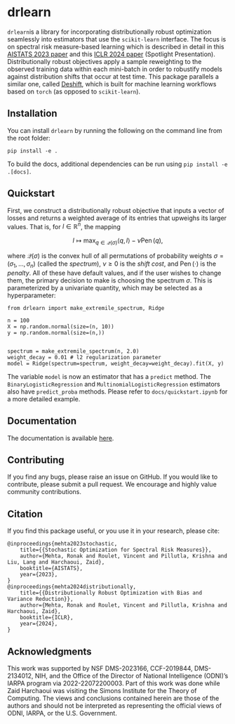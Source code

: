 # drlearn

`drlearn`is a library for incorporating distributionally robust optimization seamlessly into estimators that use the `scikit-learn` interface. The focus is on spectral risk measure-based learning which is described in detail in this [AISTATS 2023 paper](https://proceedings.mlr.press/v206/mehta23b.html) and this [ICLR 2024 paper](https://openreview.net/forum?id=TTrzgEZt9s) (Spotlight Presentation). Distributionally robust objectives apply a sample reweighting to the observed training data within each mini-batch in order to robustify models against distribution shifts that occur at test time. This package parallels a similar one, called [Deshift](https://ronakdm.github.io/deshift/), which is built for machine learning workflows based on `torch` (as opposed to `scikit-learn`).

## Installation

You can install `drlearn` by running the following on the command line from the
root folder:
```
pip install -e .
```
To build the docs, additional dependencies can be run using `pip install -e .[docs]`.

## Quickstart

First, we construct a distributionally robust objective that inputs a vector of losses and returns a weighted average of its entries that upweighs its larger values. That is, for $l \in \mathbb{R}^n$, the mapping

$$
    l \mapsto \operatorname{max}_{q \in \mathcal{Q}(\sigma)} \langle q, l \rangle - \nu \operatorname{Pen}(q),
$$

where $\mathcal{Q}(\sigma)$ is the convex hull of all permutations of probability weights $\sigma = (\sigma_1, \ldots, \sigma_n)$ (called the *spectrum*), $\nu \geq 0$ is the *shift cost*, and $\operatorname{Pen}(\cdot)$ is the *penalty*. All of these have default values, and if the user wishes to change them, the primary decision to make is choosing the spectrum $\sigma$. This is parameterized by a univariate quantity, which may be selected as a hyperparameter:
```
from drlearn import make_extremile_spectrum, Ridge

n = 100
X = np.random.normal(size=(n, 10))
y = np.random.normal(size=(n,))


spectrum = make_extremile_spectrum(n, 2.0)
weight_decay = 0.01 # l2 regularization parameter
model = Ridge(spectrum=spectrum, weight_decay=weight_decay).fit(X, y)
```
The variable `model` is now an estimator that has a `predict` method. The `BinaryLogisticRegression` and `MultinomialLogisticRegression` estimators also have `predict_proba` methods. Please refer to `docs/quickstart.ipynb` for a more detailed example.

## Documentation

The documentation is available [here](https://ronakdm.github.io/drlearn/).

## Contributing

If you find any bugs, please raise an issue on GitHub.
If you would like to contribute, please submit a pull request.
We encourage and highly value community contributions.

## Citation

If you find this package useful, or you use it in your research, please cite:

```
@inproceedings{mehta2023stochastic,
    title={{Stochastic Optimization for Spectral Risk Measures}},
    author={Mehta, Ronak and Roulet, Vincent and Pillutla, Krishna and Liu, Lang and Harchaoui, Zaid},
    booktitle={AISTATS},
    year={2023},
}
@inproceedings{mehta2024distributionally,
    title={{Distributionally Robust Optimization with Bias and Variance Reduction}},
    author={Mehta, Ronak and Roulet, Vincent and Pillutla, Krishna and Harchaoui, Zaid},
    booktitle={ICLR},
    year={2024},
}
```


## Acknowledgments

This work was supported by NSF DMS-2023166, CCF-2019844, DMS-2134012, NIH, and the Office of the Director of National Intelligence (ODNI)’s IARPA program via 2022-22072200003. Part of this work was done while Zaid Harchaoui was visiting the Simons Institute for the Theory of Computing. The views and conclusions contained herein are those of the authors and should not be interpreted as representing the official views of ODNI, IARPA, or the U.S. Government.




